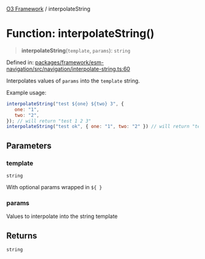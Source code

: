 [O3 Framework](../API.md) / interpolateString

# Function: interpolateString()

> **interpolateString**(`template`, `params`): `string`

Defined in: [packages/framework/esm-navigation/src/navigation/interpolate-string.ts:60](https://github.com/openmrs/openmrs-esm-core/blob/85cde3ce59cd3d29230c98040a3f53525e808725/packages/framework/esm-navigation/src/navigation/interpolate-string.ts#L60)

Interpolates values of `params` into the `template` string.

Example usage:
```js
interpolateString("test ${one} ${two} 3", {
   one: "1",
   two: "2",
}); // will return "test 1 2 3"
interpolateString("test ok", { one: "1", two: "2" }) // will return "test ok"
```

## Parameters

### template

`string`

With optional params wrapped in `${ }`

### params

Values to interpolate into the string template

## Returns

`string`
